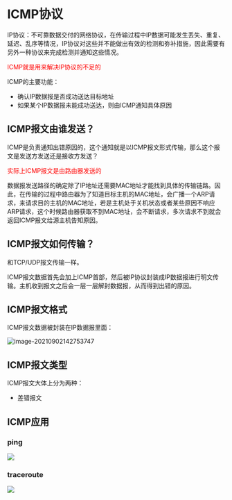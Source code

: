 # ICMP协议

IP协议：不可靠数据交付的网络协议，在传输过程中IP数据可能发生丢失、重复、延迟、乱序等情况，IP协议对这些并不能做出有效的检测和弥补措施，因此需要有另外一种协议来完成检测并通知这些情况。

<font color='red'>ICMP就是用来解决IP协议的不足的</font>

ICMP的主要功能：

- 确认IP数据报是否成功送达目标地址
- 如果某个IP数据报未能成功送达，则由ICMP通知具体原因

## ICMP报文由谁发送？

ICMP是负责通知出错原因的，这个通知就是以ICMP报文形式传输，那么这个报文是发送方发送还是接收方发送？

<font color='red'>实际上ICMP报文是由路由器发送的</font>

数据报发送路径的确定除了IP地址还需要MAC地址才能找到具体的传输链路。因此，在传输的过程中路由器为了知道目标主机的MAC地址，会广播一个ARP请求，来请求目的主机的MAC地址，若是主机处于关机状态或者某些原因不响应ARP请求，这个时候路由器获取不到MAC地址，会不断请求，多次请求不到就会返回ICMP报文给源主机告知原因。

## ICMP报文如何传输？

和TCP/UDP报文传输一样。

ICMP报文数据首先会加上ICMP首部，然后被IP协议封装成IP数据报进行明文传输。主机收到报文之后会一层一层解封数据报，从而得到出错的原因。

## ICMP报文格式

ICMP报文数据被封装在IP数据报里面：

![image-20210902142753747](https://gitee.com/Jia_bao_Li/img/raw/master/img/ICMP%E6%8A%A5%E6%96%87%E6%A0%BC%E5%BC%8F.png)

## ICMP报文类型

ICMP报文大体上分为两种：

- 差错报文





## ICMP应用

### ping



![](https://gitee.com/Jia_bao_Li/img/raw/master/img/ping%E5%91%BD%E4%BB%A4.png)

### traceroute

![](https://gitee.com/Jia_bao_Li/img/raw/master/img/%E8%B7%AF%E7%94%B1%E8%BF%BD%E8%B8%AA.png)
